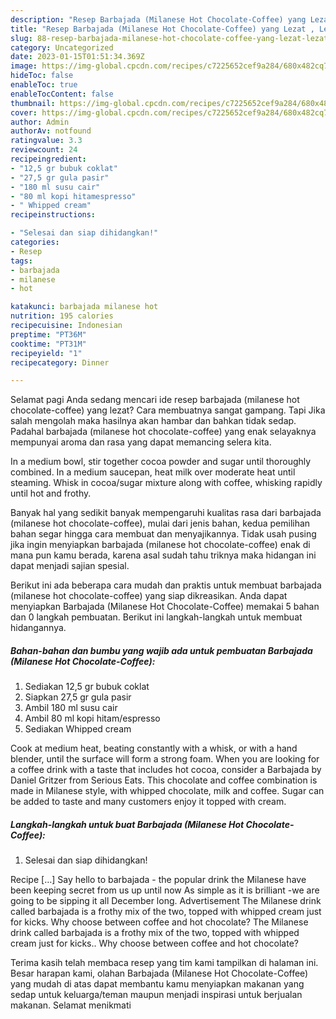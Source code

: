 ```yaml
---
description: "Resep Barbajada (Milanese Hot Chocolate-Coffee) yang Lezat , Lezat"
title: "Resep Barbajada (Milanese Hot Chocolate-Coffee) yang Lezat , Lezat"
slug: 88-resep-barbajada-milanese-hot-chocolate-coffee-yang-lezat-lezat
category: Uncategorized
date: 2023-01-15T01:51:34.369Z
image: https://img-global.cpcdn.com/recipes/c7225652cef9a284/680x482cq70/barbajada-milanese-hot-chocolate-coffee-foto-resep-utama.jpg
hideToc: false
enableToc: true
enableTocContent: false
thumbnail: https://img-global.cpcdn.com/recipes/c7225652cef9a284/680x482cq70/barbajada-milanese-hot-chocolate-coffee-foto-resep-utama.jpg
cover: https://img-global.cpcdn.com/recipes/c7225652cef9a284/680x482cq70/barbajada-milanese-hot-chocolate-coffee-foto-resep-utama.jpg
author: Admin
authorAv: notfound
ratingvalue: 3.3
reviewcount: 24
recipeingredient:
- "12,5 gr bubuk coklat"
- "27,5 gr gula pasir"
- "180 ml susu cair"
- "80 ml kopi hitamespresso"
- " Whipped cream"
recipeinstructions:

- "Selesai dan siap dihidangkan!"
categories:
- Resep
tags:
- barbajada
- milanese
- hot

katakunci: barbajada milanese hot 
nutrition: 195 calories
recipecuisine: Indonesian
preptime: "PT36M"
cooktime: "PT31M"
recipeyield: "1"
recipecategory: Dinner

---
```



Selamat pagi Anda sedang mencari ide resep barbajada (milanese hot chocolate-coffee) yang lezat? Cara membuatnya sangat gampang. Tapi Jika salah mengolah maka hasilnya akan hambar dan bahkan tidak sedap. Padahal barbajada (milanese hot chocolate-coffee) yang enak selayaknya mempunyai aroma dan rasa yang dapat memancing selera kita.


In a medium bowl, stir together cocoa powder and sugar until thoroughly combined. In a medium saucepan, heat milk over moderate heat until steaming. Whisk in cocoa/sugar mixture along with coffee, whisking rapidly until hot and frothy.

Banyak hal yang sedikit banyak mempengaruhi kualitas rasa dari barbajada (milanese hot chocolate-coffee), mulai dari jenis bahan, kedua pemilihan bahan segar hingga cara membuat dan menyajikannya. Tidak usah pusing jika ingin menyiapkan barbajada (milanese hot chocolate-coffee) enak di mana pun kamu berada, karena asal sudah tahu triknya maka hidangan ini dapat menjadi sajian spesial.


Berikut ini ada beberapa cara mudah dan praktis untuk membuat barbajada (milanese hot chocolate-coffee) yang siap dikreasikan. Anda dapat menyiapkan Barbajada (Milanese Hot Chocolate-Coffee) memakai 5 bahan dan 0 langkah pembuatan. Berikut ini langkah-langkah untuk membuat hidangannya.

<!--inarticleads1-->

##### Bahan-bahan dan bumbu yang wajib ada untuk pembuatan Barbajada (Milanese Hot Chocolate-Coffee):

1. Sediakan 12,5 gr bubuk coklat
1. Siapkan 27,5 gr gula pasir
1. Ambil 180 ml susu cair
1. Ambil 80 ml kopi hitam/espresso
1. Sediakan  Whipped cream


Cook at medium heat, beating constantly with a whisk, or with a hand blender, until the surface will form a strong foam. When you are looking for a coffee drink with a taste that includes hot cocoa, consider a Barbajada by Daniel Gritzer from Serious Eats. This chocolate and coffee combination is made in Milanese style, with whipped chocolate, milk and coffee. Sugar can be added to taste and many customers enjoy it topped with cream. 

<!--inarticleads2-->

##### Langkah-langkah untuk buat Barbajada (Milanese Hot Chocolate-Coffee):


1. Selesai dan siap dihidangkan!

Recipe […] Say hello to barbajada - the popular drink the Milanese have been keeping secret from us up until now As simple as it is brilliant -we are going to be sipping it all December long. Advertisement The Milanese drink called barbajada is a frothy mix of the two, topped with whipped cream just for kicks. Why choose between coffee and hot chocolate? The Milanese drink called barbajada is a frothy mix of the two, topped with whipped cream just for kicks.. Why choose between coffee and hot chocolate? 

Terima kasih telah membaca resep yang tim kami tampilkan di halaman ini. Besar harapan kami, olahan Barbajada (Milanese Hot Chocolate-Coffee) yang mudah di atas dapat membantu kamu menyiapkan makanan yang sedap untuk keluarga/teman maupun menjadi inspirasi untuk berjualan makanan. Selamat menikmati
